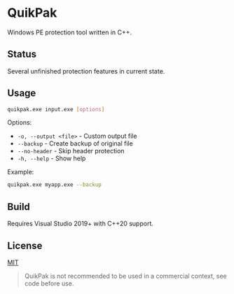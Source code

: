 # QuikPak

Windows PE protection tool written in C++.

## Status
Several unfinished protection features in current state.
## Usage

```bash
quikpak.exe input.exe [options]
```

Options:
- `-o, --output <file>` - Custom output file
- `--backup` - Create backup of original file
- `--no-header` - Skip header protection
- `-h, --help` - Show help

Example:
```bash
quikpak.exe myapp.exe --backup
```

## Build

Requires Visual Studio 2019+ with C++20 support.

## License
[MIT](https://opensource.org/license/mit)
> QuikPak is not recommended to be used in a commercial context, see code before use.
